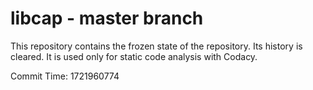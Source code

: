 # libcap - master branch

This repository contains the frozen state of the repository.
Its history is cleared. It is used only for static code
analysis with Codacy.

Commit Time: 1721960774